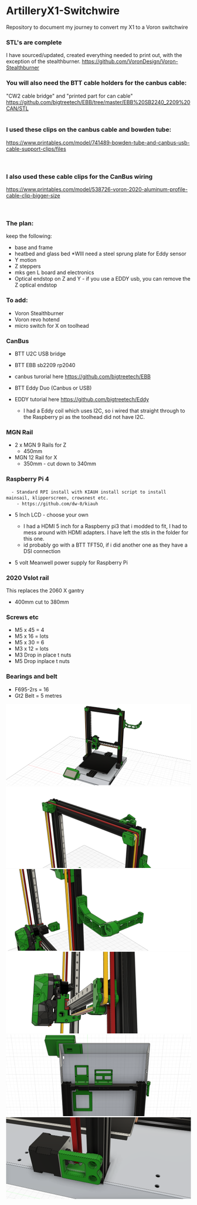 # ArtilleryX1-Switchwire

Repository to document my journey to convert my X1 to a Voron switchwire

### STL's are complete
I have sourced/updated, created everything needed to print out, with the exception of the stealthburner.
https://github.com/VoronDesign/Voron-Stealthburner

### You will also need the BTT cable holders for the canbus cable: 
"CW2 cable bridge" and "printed part for can cable" <br>
https://github.com/bigtreetech/EBB/tree/master/EBB%20SB2240_2209%20CAN/STL 
<br>
<br>
### I used these clips on the canbus cable and bowden tube:
https://www.printables.com/model/741489-bowden-tube-and-canbus-usb-cable-support-clips/files
<br>
<br>
<br>
### I also used these cable clips for the CanBus wiring 
https://www.printables.com/model/538726-voron-2020-aluminum-profile-cable-clip-bigger-size
<br>
<BR>
<br>
### The plan:
keep the following:
  - base and frame
  - heatbed and glass bed *WIll need a steel sprung plate for Eddy sensor
  - Y motion
  - Z steppers
  - mks gen L board and electronics
  - Optical endstop on Z and Y - if you use a EDDY usb, you can remove the Z optical endstop 

### To add:
- Voron Stealthburner
- Voron revo hotend
- micro switch for X on toolhead
  
### CanBus
  - BTT U2C USB bridge
  - BTT EBB sb2209 rp2040
  - canbus turorial here https://github.com/bigtreetech/EBB
  
  - BTT Eddy Duo (Canbus or USB)
  - EDDY tutorial here https://github.com/bigtreetech/Eddy
    - I had a Eddy coil which uses I2C, so i wired that straight through to the Raspberry pi as the toolhead did not have I2C.
### MGN Rail
  - 2 x MGN 9 Rails for Z
    - 450mm
  - MGN 12 Rail for X
    - 350mm - cut down to 340mm
### Raspberry Pi 4
      - Standard RPI install with KIAUH install script to install mainsail, klipperscreen, crowsnest etc.
        - https://github.com/dw-0/kiauh
  - 5 Inch LCD - choose your own
      - I had a HDMI 5 inch for a Raspberry pi3 that i modded to fit, I had to mess around with HDMI adapters. I have left the stls in the folder for this one.
      - id probably go with a BTT TFT50, if i did another one as they have a DSI connection
  
  - 5 volt Meanwell power supply for Raspberry Pi

### 2020 Vslot rail  
  This replaces the 2060 X gantry
  - 400mm cut to 380mm

### Screws etc
- M5 x 45 = 4
- M5 x 16 = lots
- M5 x 30 = 6
- M3 x 12 = lots
- M3 Drop in place t nuts
- M5 Drop inplace t nuts

### Bearings and belt 
- F695-2rs = 16
- Gt2 Belt = 5 metres


![Switchwire](images/image1.png)
![Switchwire](images/image2.png)
![Switchwire](images/image3.png)
![Switchwire](images/image4.png)
![Switchwire](images/image5.png)
![Switchwire](images/image6.png)
 
  
     
